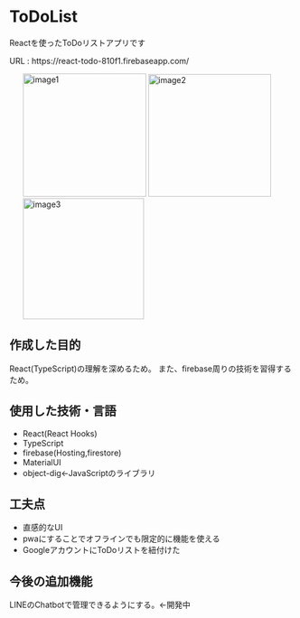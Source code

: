 <h1> ToDoList </h1>
Reactを使ったToDoリストアプリです
<p>URL : https://react-todo-810f1.firebaseapp.com/</p>
<ul>
  <img width="218" alt="image1" src="https://user-images.githubusercontent.com/79906992/131130365-b6ce5d53-3ccc-475b-897d-6a1544f98ce1.png">
  <img width="217" alt="image2" src="https://user-images.githubusercontent.com/79906992/131130397-6b7a08c6-f79b-433d-9c51-52345563a7c1.png">
  <img width="214" alt="image3" src="https://user-images.githubusercontent.com/79906992/131130406-88b074ff-fc8a-4863-9ed3-c3ae52002aa1.png">
</ul>

<h2>作成した目的</h2>
React(TypeScript)の理解を深めるため。
また、firebase周りの技術を習得するため。

<h2>使用した技術・言語</h2>
<ul>
  <li>React(React Hooks)</li>
  <li>TypeScript</li>
  <li>firebase(Hosting,firestore)</li>
  <li>MaterialUI</li>
  <li>object-dig←JavaScriptのライブラリ</li>
</ul>

<h2>工夫点</h2>
<ul>
  <li>直感的なUI</li>
  <li>pwaにすることでオフラインでも限定的に機能を使える</li>
  <li>GoogleアカウントにToDoリストを紐付けた</li>
</ul>

<h2>今後の追加機能</h2>
LINEのChatbotで管理できるようにする。←開発中
